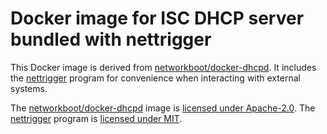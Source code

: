 # Docker image for ISC DHCP server bundled with nettrigger

This Docker image is derived from [networkboot/docker-dhcpd](https://github.com/networkboot/docker-dhcpd). It includes the [nettrigger](https://github.com/gentlemanautomaton/nettrigger) program for convenience when interacting with external systems.

The [networkboot/docker-dhcpd](https://github.com/networkboot/docker-dhcpd) image is [licensed under Apache-2.0](https://github.com/networkboot/docker-dhcpd/blob/master/LICENSE). The [nettrigger](https://github.com/gentlemanautomaton/nettrigger) program is [licensed under MIT](https://github.com/gentlemanautomaton/nettrigger/blob/master/LICENSE).